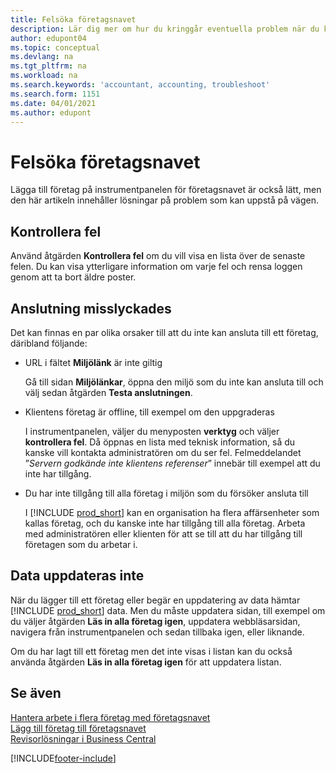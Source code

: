 ```yaml
---
title: Felsöka företagsnavet
description: Lär dig mer om hur du kringgår eventuella problem när du kör företagsnavet i Dynamics 365 Business Central för att hantera arbete i flera olika företag.
author: edupont04
ms.topic: conceptual
ms.devlang: na
ms.tgt_pltfrm: na
ms.workload: na
ms.search.keywords: 'accountant, accounting, troubleshoot'
ms.search.form: 1151
ms.date: 04/01/2021
ms.author: edupont
---
```

# Felsöka företagsnavet

Lägga till företag på instrumentpanelen för företagsnavet är också lätt, men den här artikeln innehåller lösningar på problem som kan uppstå på vägen.  

## Kontrollera fel

Använd åtgärden **Kontrollera fel** om du vill visa en lista över de senaste felen. Du kan visa ytterligare information om varje fel och rensa loggen genom att ta bort äldre poster.  

## Anslutning misslyckades

Det kan finnas en par olika orsaker till att du inte kan ansluta till ett företag, däribland följande:

- URL i fältet **Miljölänk** är inte giltig  

  Gå till sidan **Miljölänkar**, öppna den miljö som du inte kan ansluta till och välj sedan åtgärden **Testa anslutningen**.  
- Klientens företag är offline, till exempel om den uppgraderas

  I instrumentpanelen, väljer du menyposten **verktyg** och väljer **kontrollera fel**. Då öppnas en lista med teknisk information, så du kanske vill kontakta administratören om du ser fel. Felmeddelandet ”*Servern godkände inte klientens referenser*” innebär till exempel att du inte har tillgång.  
- Du har inte tillgång till alla företag i miljön som du försöker ansluta till

  I [!INCLUDE [prod_short](includes/prod_short.md)] kan en organisation ha flera affärsenheter som kallas företag, och du kanske inte har tillgång till alla företag. Arbeta med administratören eller klienten för att se till att du har tillgång till företagen som du arbetar i.  

## Data uppdateras inte

När du lägger till ett företag eller begär en uppdatering av data hämtar [!INCLUDE [prod_short](includes/prod_short.md)] data. Men du måste uppdatera sidan, till exempel om du väljer åtgärden **Läs in alla företag igen**, uppdatera webbläsarsidan, navigera från instrumentpanelen och sedan tillbaka igen, eller liknande.  

Om du har lagt till ett företag men det inte visas i listan kan du också använda åtgärden **Läs in alla företag igen** för att uppdatera listan.

## Se även

[Hantera arbete i flera företag med företagsnavet](company-hub.md)  
[Lägg till företag till företagsnavet](company-hub-add-company.md)  
[Revisorlösningar i Business Central](finance-accounting.md)  


[!INCLUDE[footer-include](includes/footer-banner.md)]